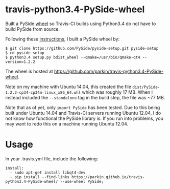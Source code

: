 travis-python3.4-PySide-wheel
==================================

Built a PySide [wheel](http://wheel.readthedocs.org/en/latest/) so Travis-CI builds using Python3.4 do not have to build PySide from source.

Following these [instructions](http://pyside.readthedocs.org/en/latest/building/linux.html), I built a PySide wheel by:

    $ git clone https://github.com/PySide/pyside-setup.git pyside-setup
    $ cd pyside-setup
    $ python3.4 setup.py bdist_wheel --qmake=/usr/bin/qmake-qt4 --version=1.2.2
    
The wheel is hosted at https://github.com/parkin/travis-python3.4-PySide-wheel.

Note on my machine with Ubuntu 14.04, this created the file `dist/PySide-1.2.2-cp34-cp34m-linux_x86_64.whl` which was roughly 17 MB. When I instead included the `--standalone` tag in the build step, the file was ~77 MB.

Note that as of yet, only `import PySide` has been tested. Due to this being built under Ubuntu 14.04 and Travis-Ci servers running Ubuntu 12.04, I do not know how functional the PySide library is. If you run into problems, you may want to redo this on a machine running Ubuntu 12.04.

Usage
=====
In your .travis.yml file, include the following:

    install:
      - sudo apt-get install libqt4-dev
      - pip install --find-links https://parkin.github.io/travis-python3.4-PySide-wheel/ --use-wheel PySide;
